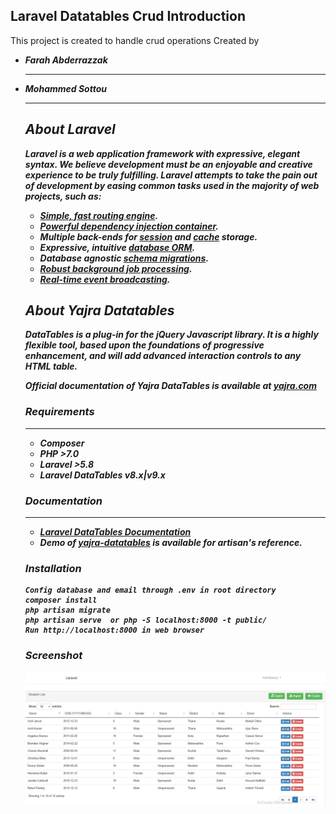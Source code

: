 
## Laravel Datatables Crud Introduction

<p>This project is created to handle crud operations Created by 
	
<ul>
	<li><b><em>Farah Abderrazzak<em/><b></li>
		<hr/>
	<li><b><em>Mohammed Sottou<em/><b></li>
		<hr/>

	   
</p>

## About Laravel

Laravel is a web application framework with expressive, elegant syntax. We believe development must be an enjoyable and creative experience to be truly fulfilling. Laravel attempts to take the pain out of development by easing common tasks used in the majority of web projects, such as:

- [Simple, fast routing engine](https://laravel.com/docs/routing).
- [Powerful dependency injection container](https://laravel.com/docs/container).
- Multiple back-ends for [session](https://laravel.com/docs/session) and [cache](https://laravel.com/docs/cache) storage.
- Expressive, intuitive [database ORM](https://laravel.com/docs/eloquent).
- Database agnostic [schema migrations](https://laravel.com/docs/migrations).
- [Robust background job processing](https://laravel.com/docs/queues).
- [Real-time event broadcasting](https://laravel.com/docs/broadcasting).

## About Yajra Datatables


DataTables is a plug-in for the jQuery Javascript library. It is a highly flexible tool, based upon the foundations of progressive enhancement, and will add advanced interaction controls to any HTML table.

Official documentation of Yajra DataTables is available at [yajra.com](http://yajrabox.com/docs/laravel-datatables)

### Requirements

------------

- Composer
- PHP >7.0
- Laravel >5.8
- Laravel DataTables v8.x|v9.x

### Documentation

------------

- [Laravel DataTables Documentation](http://yajrabox.com/docs/laravel-datatables)
- Demo of [yajra-datatables](http://datatables.yajrabox.com/) is available for artisan's reference.

### Installation

	Config database and email through .env in root directory
	composer install
    php artisan migrate
    php artisan serve  or php -S localhost:8000 -t public/
	Run http://localhost:8000 in web browser

### Screenshot
[![Screenshot](https://github.com/amitbauriya/laravel-datatables-crud/blob/master/screenshot.png?raw=true "Screenshot")](https://github.com/amitbauriya/laravel-datatables-crud/blob/master/screenshot.png?raw=true "Screenshot")
